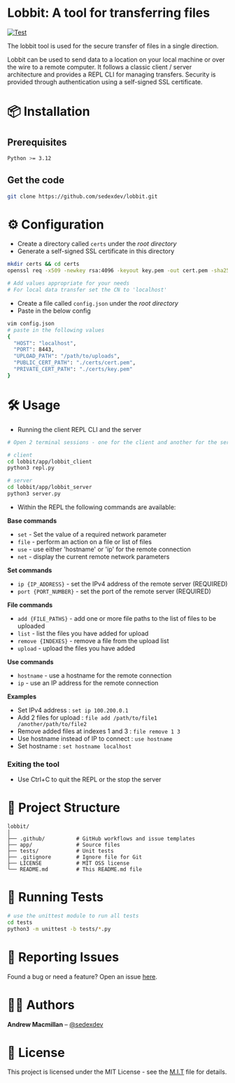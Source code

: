 # Lobbit: A tool for transferring files

[![Test](https://github.com/sedexdev/lobbit/actions/workflows/test.yml/badge.svg)](https://github.com/sedexdev/lobbit/actions/workflows/test.yml)

The lobbit tool is used for the secure transfer of files in a single direction.

Lobbit can be used to send data to a location on your local machine or over the wire to a remote computer. It follows a classic client / server architecture and provides a REPL CLI for managing transfers. Security is provided through authentication using a self-signed SSL certificate.

# 📦 Installation

## Prerequisites

```bash
Python >= 3.12
```

## Get the code

```bash
git clone https://github.com/sedexdev/lobbit.git
```

# ⚙️ Configuration

- Create a directory called `certs` under the _root directory_
- Generate a self-signed SSL certificate in this directory

```bash
mkdir certs && cd certs
openssl req -x509 -newkey rsa:4096 -keyout key.pem -out cert.pem -sha256 -days 365 -nodes

# Add values appropriate for your needs
# For local data transfer set the CN to 'localhost'
```

- Create a file called `config.json` under the _root directory_
- Paste in the below config

```bash
vim config.json
# paste in the following values
{
  "HOST": "localhost",
  "PORT": 8443,
  "UPLOAD_PATH": "/path/to/uploads",
  "PUBLIC_CERT_PATH": "./certs/cert.pem",
  "PRIVATE_CERT_PATH": "./certs/key.pem"
}
```

# 🛠️ Usage

- Running the client REPL CLI and the server

```bash
# Open 2 terminal sessions - one for the client and another for the server

# client
cd lobbit/app/lobbit_client
python3 repl.py

# server
cd lobbit/app/lobbit_server
python3 server.py
```

- Within the REPL the following commands are available:

**Base commands**

- `set` - Set the value of a required network parameter
- `file` - perform an action on a file or list of files
- `use` - use either 'hostname' or 'ip' for the remote connection
- `net` - display the current remote network parameters

**Set commands**

- `ip {IP_ADDRESS}` - set the IPv4 address of the remote server (REQUIRED)
- `port {PORT_NUMBER}` - set the port of the remote server (REQUIRED)

**File commands**

- `add {FILE_PATHS}` - add one or more file paths to the list of files to be uploaded
- `list` - list the files you have added for upload
- `remove {INDEXES}` - remove a file from the upload list
- `upload` - upload the files you have added

**Use commands**

- `hostname` - use a hostname for the remote connection
- `ip` - use an IP address for the remote connection

**Examples**

- Set IPv4 address : `set ip 100.200.0.1`
- Add 2 files for upload : `file add /path/to/file1 /another/path/to/file2`
- Remove added files at indexes 1 and 3 : `file remove 1 3`
- Use hostname instead of IP to connect : `use hostname`
- Set hostname : `set hostname localhost`

### Exiting the tool

- Use Ctrl+C to quit the REPL or the stop the server

# 📂 Project Structure

```
lobbit/
│
├── .github/          # GitHub workflows and issue templates
├── app/              # Source files
├── tests/            # Unit tests
├── .gitignore        # Ignore file for Git
├── LICENSE           # MIT OSS license
└── README.md         # This README.md file
```

# 🧪 Running Tests

```bash
# use the unittest module to run all tests
cd tests
python3 -m unittest -b tests/*.py
```

# 🐛 Reporting Issues

Found a bug or need a feature? Open an issue [here](https://github.com/sedexdev/lobbit/issues).

# 🧑‍💻 Authors

**Andrew Macmillan** – [@sedexdev](https://github.com/sedexdev)

# 📜 License

This project is licensed under the MIT License - see the [M.I.T](https://github.com/sedexdev/lobbit/blob/main/LICENSE) file for details.
